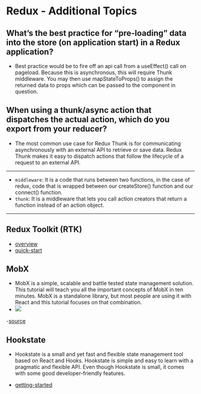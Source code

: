 # Redux - Additional Topics

## What’s the best practice for “pre-loading” data into the store (on application start) in a Redux application?
- Best practice would be to fire off an api call from a useEffect() call on pageload. Because this is asynchronous, this will require Thunk middleware. You may then use mapStateToProps() to assign the returned data to props which can be passed to the component in question. 
## When using a thunk/async action that dispatches the actual action, which do you export from your reducer?
- The most common use case for Redux Thunk is for communicating asynchronously with an external API to retrieve or save data. Redux Thunk makes it easy to dispatch actions that follow the lifecycle of a request to an external API.

--- 

- `middleware`: It is a code that runs between two functions, in the case of redux, code that is wrapped between our createStore() function and our connect() function. 
- `thunk`: It is a middleware that lets you call action creators that return a function instead of an action object.

---

## Redux Toolkit (RTK) 
- [overview](https://redux-toolkit.js.org/tutorials/overview)
- [quick-start](https://redux-toolkit.js.org/tutorials/quick-start)

## MobX
- MobX is a simple, scalable and battle tested state management solution. This tutorial will teach you all the important concepts of MobX in ten minutes. MobX is a standalone library, but most people are using it with React and this tutorial focuses on that combination.
- ![](https://mobx.js.org/assets/getting-started-assets/overview.png)
 
-[source](https://mobx.js.org/getting-started.html) 

## Hookstate
- Hookstate is a small and yet fast and flexible state management tool based on React and Hooks. Hookstate is simple and easy to learn with a pragmatic and flexible API. Even though Hookstate is small, it comes with some good developer-friendly features. 

- [getting-started](https://hookstate.js.org/docs/getting-started)
